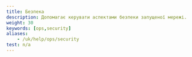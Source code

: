 ```yaml
---
title: Безпека
description: Допомагає керувати аспектами безпеки запущеної мережі.
weight: 30
keywords: [ops,security]
aliases:
    - /uk/help/ops/security
test: n/a
---
```

